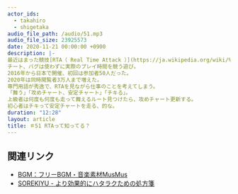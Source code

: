 ```yaml
---
actor_ids:
  - takahiro
  - shigetaka
audio_file_path: /audio/51.mp3
audio_file_size: 23925573
date: 2020-11-21 00:00:00 +0900
description: |-
最近はまった競技[RTA（ Real Time Attack ）](https://ja.wikipedia.org/wiki/%E3%82%84%E3%82%8A%E8%BE%BC%E3%81%BF#%EF%BC%88%E3%83%AA%E3%82%A2%E3%83%AB%EF%BC%89%E3%82%BF%E3%82%A4%E3%83%A0%E3%82%A2%E3%82%BF%E3%83%83%E3%82%AF%EF%BC%88TA%EF%BC%89%E3%83%BB%E3%82%B9%E3%83%94%E3%83%BC%E3%83%89%E3%83%A9%E3%83%B3)。
チート、バグは使わずに実際のプレイ時間を競う遊び。
2016年から日本で開催、初回は参加者50人だった。
2020年は同時閲覧者3万人まで増えた。
専門用語が秀逸で、RTAを見ながら仕事のことを考えてしまう。
「舞う」「攻めチャート、安定チャート」「チキる」。
上級者は何度も何度も走って舞えるルート見つけたら、攻めチャート更新する。
初心者はチキって安定チャートを走る、的な。
duration: "12:28"
layout: article 
title: ＃51 RTAって知ってる？
---
```


## 関連リンク

- [BGM：フリーBGM・音楽素材MusMus](http://musmus.main.jp/)
- [SOREKIYU - より効果的にハタラクための処方箋](https://sorekiyu.jp)
